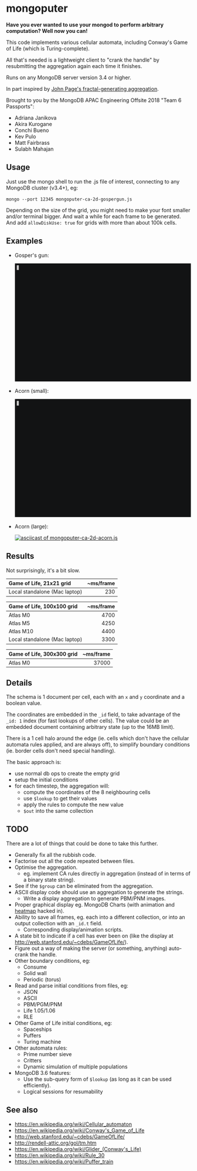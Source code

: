 mongoputer
==========

**Have you ever wanted to use your mongod to perform arbitrary computation?  Well now you can!**

This code implements various cellular automata, including Conway's Game of Life (which is Turing-complete).

All that's needed is a lightweight client to "crank the handle" by resubmitting the aggregation again each time it finishes.

Runs on any MongoDB server version 3.4 or higher.

In part inspired by [John Page's fractal-generating aggregation](https://ilearnasigoalong.blogspot.com.au/2013/12/mongo-aggregating-fractals.html).

Brought to you by the MongoDB APAC Engineering Offsite 2018 "Team 6 Passports":

- Adriana Janikova
- Akira Kurogane
- Conchi Bueno
- Kev Pulo
- Matt Fairbrass
- Sulabh Mahajan


Usage
-----

Just use the mongo shell to run the .js file of interest, connecting to any MongoDB cluster (v3.4+), eg:

    mongo --port 12345 mongoputer-ca-2d-gospergun.js

Depending on the size of the grid, you might need to make your font smaller and/or terminal bigger.  And wait a while for each frame to be generated.  And add `allowDiskUse: true` for grids with more than about 100k cells.


Examples
-----

* Gosper's gun:

    [![asciicast of mongoputer-ca-2d-gospergun.js](gospergun.gif)](https://asciinema.org/a/Je1CWZ3zQ7Gch0il2LabcuLGd)

* Acorn (small):

    [![asciicast of mongoputer-ca-2d-acornsmall.js](acornsmall.gif)](https://asciinema.org/a/jDgNWDMScsORNbS8WBf8cNoKj)

* Acorn (large):

    [![asciicast of mongoputer-ca-2d-acorn.js](https://asciinema.org/a/qeZS2OxExIvofcPTBew39YwOQ.png)](https://asciinema.org/a/qeZS2OxExIvofcPTBew39YwOQ)


Results
-------

Not surprisingly, it's a bit slow.

| Game of Life, 21x21 grid         | ~ms/frame |
|:---------------------------------|----------:|
| Local standalone (Mac laptop)    |       230 |

| Game of Life, 100x100 grid       | ~ms/frame |
|:---------------------------------|----------:|
| Atlas M0                         |      4700 |
| Atlas M5                         |      4250 |
| Atlas M10                        |      4400 |
| Local standalone (Mac laptop)    |      3300 |

| Game of Life, 300x300 grid       | ~ms/frame |
|:---------------------------------|----------:|
| Atlas M0                         |     37000 |


Details
-------

The schema is 1 document per cell, each with an `x` and `y` coordinate and a boolean value.

The coordinates are embedded in the `_id` field, to take advantage of the `_id: 1` index (for fast lookups of other cells).  The value could be an embedded document containing arbitrary state (up to the 16MB limit).

There is a 1 cell halo around the edge (ie. cells which don't have the cellular automata rules applied, and are always off), to simplify boundary conditions (ie. border cells don't need special handling).

The basic approach is:
- use normal db ops to create the empty grid
- setup the initial conditions
- for each timestep, the aggregation will:
    - compute the coordinates of the 8 neighbouring cells
    - use `$lookup` to get their values
    - apply the rules to compute the new value
    - `$out` into the same collection


TODO
----

There are a lot of things that could be done to take this further.

- Generally fix all the rubbish code.
- Factorise out all the code repeated between files.
- Optimise the aggregation.
    - eg. implement CA rules directly in aggregation (instead of in terms of a binary state string).
- See if the `$group` can be eliminated from the aggregation.
- ASCII display code should use an aggregation to generate the strings.
    - Write a display aggregation to generate PBM/PNM images.
- Proper graphical display eg. MongoDB Charts (with animation and [heatmap](https://vega.github.io/vega-editor/?mode=vega&spec=heatmap) hacked in).
- Ability to save all frames, eg. each into a different collection, or into an output collection with an `_id.t` field.
    - Corresponding display/animation scripts.
- A state bit to indicate if a cell has ever been on (like the display at http://web.stanford.edu/~cdebs/GameOfLife/).
- Figure out a way of making the server (or something, anything) auto-crank the handle.
- Other boundary conditions, eg:
    - Consume
    - Solid wall
    - Periodic (torus)
- Read and parse initial conditions from files, eg:
    - JSON
    - ASCII
    - PBM/PGM/PNM
    - Life 1.05/1.06
    - RLE
- Other Game of Life initial conditions, eg:
    - Spaceships
    - Puffers
    - Turing machine
- Other automata rules:
    - Prime number sieve
    - Critters
    - Dynamic simulation of multiple populations
- MongoDB 3.6 features:
    - Use the sub-query form of `$lookup` (as long as it can be used efficiently).
    - Logical sessions for resumability


See also
--------

- https://en.wikipedia.org/wiki/Cellular_automaton
- https://en.wikipedia.org/wiki/Conway's_Game_of_Life
- http://web.stanford.edu/~cdebs/GameOfLife/
- http://rendell-attic.org/gol/tm.htm
- https://en.wikipedia.org/wiki/Glider_(Conway's_Life)
- https://en.wikipedia.org/wiki/Rule_30
- https://en.wikipedia.org/wiki/Puffer_train


